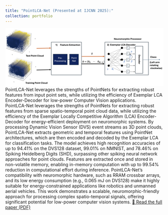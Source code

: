 ```yaml
---
title: "PointLCA-Net (Presented at IJCNN 2025):"
collection: portfolio
---
```

![](../images/PointLCA.png)
PointLCA-Net leverages the strengths of PointNets for extracting robust features from input point sets, while utilizing the efficiency of Exemplar LCA Encoder-Decoder for low-power Computer Vision applications.  
PointLCA-Net leverages the strengths of PointNets for extracting robust features from sparse spatio-temporal point cloud data, while utilizing the efficiency of the Exemplar Locally Competitive Algorithm (LCA) Encoder-Decoder for energy-efficient deployment on neuromorphic systems. By processing Dynamic Vision Sensor (DVS) event streams as 3D point clouds, PointLCA-Net extracts geometric and temporal features using PointNet architectures, which are then encoded and decoded by the Exemplar LCA for classification tasks. The model achieves high recognition accuracies of up to 94.41% on the DVS128 dataset, 99.01% on NMNIST, and 78.46% on Spiking Heidelberg Digits (SHD), surpassing other spiking neural network approaches for point clouds. Features are extracted once and stored in non-volatile memory, enabling in-memory computation with up to 99.54% reduction in computational effort during inference. PointLCA-Net’s compatibility with neuromorphic hardware, such as RRAM crossbar arrays, and its low energy consumption (e.g., 0.065 mJ on DVS128) make it highly suitable for energy-constrained applications like robotics and unmanned aerial vehicles. This work demonstrates a scalable, neuromorphic-friendly approach for processing complex spatio-temporal signals, offering significant potential for low-power computer vision systems.
[📄 Read the full paper (PDF)](../files/PointLCA-Net.pdf)
